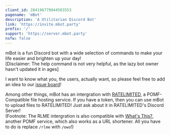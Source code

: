 ```yaml
---
client_id: 284196779044503553
pagename: 'mBot'
description: 'A Utilitarian Discord Bot'
link: 'https://invite.mbot.party'
prefix: '/'
support: 'https://server.mbot.party'
nsfw: false
---
```

mBot is a fun Discord bot with a wide selection of commands to make your life easier and brighten up your day!   
[Disclaimer: The help command is not very helpful, as the lazy bot owner hasn't updated it in ages]

I want to know what you, the users, actually want, so please feel free to add an idea to our [issue board](https://gitlab.com/marens101/mBot-Admin/issues)!

Among other things, mBot has an intergration with [RATELIMITED](https://ratelimited.me), a POMF-Compatible file hosting service. 
If you have a token, then you can use mBot to upload files to RATELIMITED! Just ask about it in RATELIMITED's Discord Server!   
(Footnote: The RLME intergration is also compatible with [What's This?](https://whats-th.is), another POMF service, which also works as a URL shortener. All you have to do is replace `/rlme` with `/owo`!)

